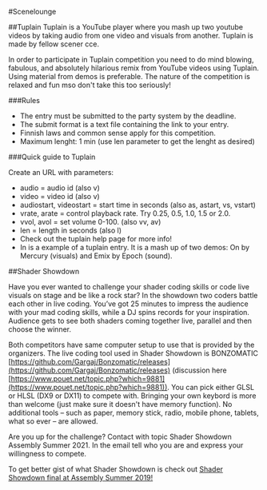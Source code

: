 #Scenelounge

##Tuplain
Tuplain is a YouTube player where you mash up two youtube videos by taking audio from one video and visuals from another. Tuplain is made by fellow scener cce.

In order to participate in Tuplain competition you need to do mind blowing, fabulous, and absolutely hilarious remix from YouTube videos using Tuplain. Using material from demos is preferable. The nature of the competition is relaxed and fun mso don't take this too seriously!

###Rules
- The entry must be submitted to the party system by the deadline.
- The submit format is a text file containing the link to your entry.
- Finnish laws and common sense apply for this competition.
- Maximum lenght: 1 min (use len parameter to get the lenght as desired)

###Quick guide to Tuplain

Create an URL with parameters:
- audio = audio id (also v)
- video = video id (also v)
- audiostart, videostart = start time in seconds (also as, astart, vs, vstart)
- vrate, arate = control playback rate. Try 0.25, 0.5, 1.0, 1.5 or 2.0.
- vvol, avol = set volume 0-100. (also vv, av)
- len = length in seconds (also l)
- Check out the tuplain help page for more info!
- In is a example of a tuplain entry. It is a mash up of two demos: On by Mercury (visuals) and Emix by Epoch (sound).

##Shader Showdown

Have you ever wanted to challenge your shader coding skills or code live visuals on stage and be like a rock star? In the showdown two coders battle each other in live coding. You’ve got 25 minutes to impress the audience with your mad coding skills, while a DJ spins records for your inspiration. Audience gets to see both shaders coming together live, parallel and then choose the winner.

Both competitors have same computer setup to use that is provided by the organizers. The live coding tool used in Shader Showdown is BONZOMATIC [https://github.com/Gargaj/Bonzomatic/releases](https://github.com/Gargaj/Bonzomatic/releases) (discussion here [https://www.pouet.net/topic.php?which=9881](https://www.pouet.net/topic.php?which=9881)). You can pick either GLSL or HLSL (DX9 or DX11) to compete with. Bringing your own keybord is more than welcome (just make sure it doesn't have memory function). No additional tools – such as paper, memory stick, radio, mobile phone, tablets, what so ever – are allowed.

Are you up for the challenge? Contact <email> with topic Shader Showdown Assembly Summer 2021. In the email tell who you are and express your willingness to compete.

To get better gist of what Shader Showdown is check out [Shader Showdown final at Assembly Summer 2019!](https://youtu.be/vv71jDAwTbM)